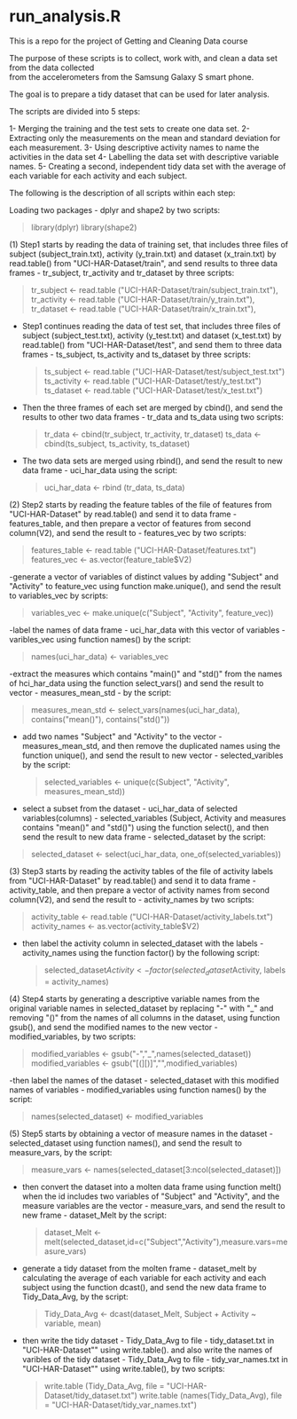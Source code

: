 # run_analysis.R
This is a repo for the project of Getting and Cleaning Data course

The purpose of these scripts is to collect, work with, and clean a data set from the data collected  
from the accelerometers from the Samsung Galaxy S smart phone.

The goal is to prepare a tidy dataset that can be used for later analysis. 

The scripts are divided into 5 steps:

1- Merging the training and the test sets to create one data set.
2- Extracting only the measurements on the mean and standard deviation for each measurement. 
3- Using descriptive activity names to name the activities in the data set
4- Labelling the data set with descriptive variable names. 
5- Creating a second, independent tidy data set with the average of each variable for each activity and each subject. 

The following is the description of all scripts within each step: 

  <start of scripts>

Loading two packages - dplyr and shape2 by two scripts: 

  > library(dplyr) 
  > library(shape2)

(1) Step1 starts by reading the data of training set, that includes three files of subject (subject_train.txt), activity (y_train.txt) 
and dataset (x_train.txt) by read.table() from "UCI-HAR-Dataset/train", and send results to three data frames -  tr_subject, tr_activity 
and tr_dataset by three scripts:

  > tr_subject <- read.table ("UCI-HAR-Dataset/train/subject_train.txt"), 
  > tr_activity <- read.table ("UCI-HAR-Dataset/train/y_train.txt"),
  > tr_dataset <- read.table ("UCI-HAR-Dataset/train/x_train.txt"),

- Step1 continues reading the data of test set, that includes three files of subject (subject_test.txt), activity (y_test.txt) and 
dataset (x_test.txt) by read.table() from "UCI-HAR-Dataset/test", and send them to three data frames -  ts_subject, ts_activity and 
ts_dataset by three scripts:

  > ts_subject <- read.table ("UCI-HAR-Dataset/test/subject_test.txt")
  > ts_activity <- read.table ("UCI-HAR-Dataset/test/y_test.txt")
  > ts_dataset <- read.table ("UCI-HAR-Dataset/test/x_test.txt")

- Then the three frames of each set are merged by cbind(), and send the results to other two data frames - tr_data and ts_data using two scripts:
  
  > tr_data <- cbind(tr_subject, tr_activity, tr_dataset)
  > ts_data <- cbind(ts_subject, ts_activity, ts_dataset)

- The two data sets are merged using rbind(), and send the result to new data frame - uci_har_data using the script: 

  > uci_har_data <- rbind (tr_data, ts_data)

(2) Step2 starts by reading the feature tables of the file of features from "UCI-HAR-Dataset" by read.table() 
and send it to data frame - features_table, and then prepare a vector of features from second column(V2), 
and send the result to - features_vec by two scripts:

  > features_table <- read.table ("UCI-HAR-Dataset/features.txt")
  > features_vec <- as.vector(feature_table$V2)

-generate a vector of variables of distinct values by adding "Subject" and "Activity" to feature_vec using function make.unique(), 
and send the result to variables_vec by scripts:

   > variables_vec <- make.unique(c("Subject", "Activity", feature_vec))

-label the names of data frame - uci_har_data with this vector of variables - varibles_vec using function names() by the script:

  > names(uci_har_data) <- variables_vec
  
-extract the measures which contains "main()" and "std()" from the names of hci_har_data using the function select_vars() and send 
the result to vector - measures_mean_std - by the script: 

 > measures_mean_std <- select_vars(names(uci_har_data), contains("mean()"), contains("std()"))

- add two names "Subject" and "Activity" to the vector - measures_mean_std, and then remove the duplicated names using the function unique(), 
and send the result to new vector - selected_varibles by the script:

  > selected_variables <- unique(c(Subject", "Activity", measures_mean_std))

- select a subset from the dataset - uci_har_data of selected variables(columns)  - selected_variables (Subject, Activity and measures 
contains "mean()" and "std()") using the function select(), and then send the result to new data frame - selected_dataset by the script:

 > selected_dataset <- select(uci_har_data, one_of(selected_variables))


(3) Step3 starts by reading the activity tables of the file of activity labels from "UCI-HAR-Dataset" by read.table() 
and send it to data frame - activity_table, and then prepare a vector of activity names from second column(V2), 
and send the result to - activity_names by two scripts:

  > activity_table <- read.table ("UCI-HAR-Dataset/activity_labels.txt")
  > activity_names <- as.vector(activity_table$V2)

- then label the activity column in selected_dataset with the labels - activity_names using the function factor() by the following script: 

   > selected_dataset$Activity <- factor (selected_dataset$Activity, labels = activity_names)

(4) Step4 starts by generating a descriptive variable names from the original variable names in selected_dataset by replacing "-" with "_" 
and removing "()" from the names of all columns in the dataset, using function gsub(), and send the modified names to the new vector - 
modified_variables, by two scripts:

  > modified_variables <- gsub("-","_",names(selected_dataset))
  > modified_variables <- gsub("[(][)]","",modified_variables)

-then label the names of the dataset  - selected_dataset with this modified names of variables - modified_variables using function names() 
by the script:

  > names(selected_dataset) <- modified_variables

(5) Step5 starts by obtaining a vector of measure names in the dataset - selected_dataset using function names(), and send the result to
measure_vars, by the script: 

  > measure_vars <- names(selected_dataset[3:ncol(selected_dataset)])
 
- then convert the dataset into a molten data frame using function melt() when the id includes two variables of "Subject" and "Activity", and
the measure variables are the vector - measure_vars, and send the result to new frame - dataset_Melt by the script:

  > dataset_Melt <- melt(selected_dataset,id=c("Subject","Activity"),measure.vars=measure_vars)

- generate a tidy dataset from the molten frame - dataset_melt by calculating the average of each variable for each activity and each subject
using the function dcast(), and send the new data frame to Tidy_Data_Avg, by the script:

  > Tidy_Data_Avg <- dcast(dataset_Melt, Subject + Activity ~ variable, mean)

- then write the tidy dataset - Tidy_Data_Avg to file - tidy_dataset.txt in "UCI-HAR-Dataset"" using write.table(). 
and also write the names of varibles of the tidy dataset - Tidy_Data_Avg to file - tidy_var_names.txt in "UCI-HAR-Dataset"" 
using write.table(), by two scripts:

  > write.table  (Tidy_Data_Avg, file = "UCI-HAR-Dataset/tidy_dataset.txt")
  > write.table  (names(Tidy_Data_Avg), file = "UCI-HAR-Dataset/tidy_var_names.txt")
  
  <End of Scripts>
